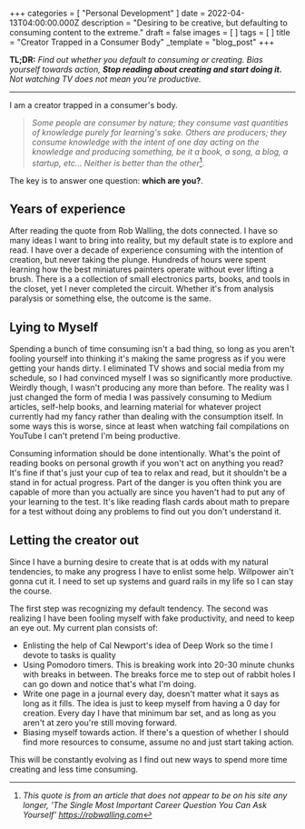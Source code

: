 +++
categories = [ "Personal Development" ]
date = 2022-04-13T04:00:00.000Z
description = "Desiring to be creative, but defaulting to consuming content to the extreme."
draft = false
images = [ ]
tags = [ ]
title = "Creator Trapped in a Consumer Body"
_template = "blog_post"
+++


**TL;DR:** _Find out whether you default to consuming or creating. Bias yourself towards action, **Stop reading about creating and start doing it.** Not watching TV does not mean you're productive._

***

I am a creator trapped in a consumer's body.

> *Some people are consumer by nature; they consume vast quantities of knowledge purely for learning's sake. Others are producers; they consume knowledge with the intent of one day acting on the knowledge and producing something, be it a book, a song, a blog, a startup, etc... Neither is better than the other*[^1].

The key is to answer one question: __which are you?__.

## Years of experience

After reading the quote from Rob Walling, the dots connected. I have so many ideas I want to bring into reality, but my default state is to explore and read. I have over a decade of experience consuming with the intention of creation, but never taking the plunge. Hundreds of hours were spent learning how the best miniatures painters operate without ever lifting a brush. There is a a collection of small electronics parts, books, and tools in the closet, yet I never completed the circuit. Whether it's from analysis paralysis or something else, the outcome is the same.

## Lying to Myself

Spending a bunch of time consuming isn't a bad thing, so long as you aren't fooling yourself into thinking it's making the same progress as if you were getting your hands dirty. I eliminated TV shows and social media from my schedule, so I had convinced myself I was so significantly more productive. Weirdly though, I wasn't producing any more than before. The reality was I just changed the form of media I was passively consuming to Medium articles, self-help books, and learning material for whatever project currently had my fancy rather than dealing with the consumption itself. In some ways this is worse, since at least when watching fail compilations on YouTube I can't pretend I'm being productive.

Consuming information should be done intentionally. What's the point of reading books on personal growth if you won't act on anything you read? It's fine if that's just your cup of tea to relax and read, but it shouldn't be a stand in for actual progress. Part of the danger is you often think you are capable of more than you actually are since you haven't had to put any of your learning to the test. It's like reading flash cards about math to prepare for a test without doing any problems to find out you don't understand it.

## Letting the creator out

Since I have a burning desire to create that is at odds with my natural tendencies, to make any progress I have to enlist some help. Willpower ain't gonna cut it. I need to set up systems and guard rails in my life so I can stay the course.

The first step was recognizing my default tendency. The second was realizing I have been fooling myself with fake productivity, and need to keep an eye out. My current plan consists of:

* Enlisting the help of Cal Newport's idea of Deep Work so the time I devote to tasks is quality
* Using Pomodoro timers. This is breaking work into 20-30 minute chunks with breaks in between. The breaks force me to step out of rabbit holes I can go down and notice that's what I'm doing.
* Write one page in a journal every day, doesn't matter what it says as long as it fills. The idea is just to keep myself from having a 0 day for creation. Every day I have that minimum bar set, and as long as you aren't at zero you're still moving forward.
* Biasing myself towards action. If there's a question of whether I should find more resources to consume, assume no and just start taking action.

This will be constantly evolving as I find out new ways to spend more time creating and less time consuming.

[^1]: _This quote is from an article that does not appear to be on his site any longer, 'The Single Most Important Career Question You Can Ask Yourself'_ [_https://robwalling.com_](https://robwalling.com "https://robwalling.com")
